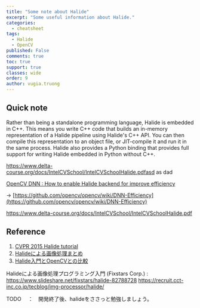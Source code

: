 ```yaml
---
title: "Some note about Halide"
excerpt: "Some useful information about Halide."
categories:
  - cheatsheet
tags:
  - Halide
  - OpenCV
published: False
comments: true
toc: true
support: true
classes: wide
order: 9
author: vugia.truong
---
```



## Quick note

Rather than being a standalone programming language, Halide is embedded in C++. This means you write C++ code that builds an in-memory representation of a Halide pipeline using Halide's C++ API. You can then compile this representation to an object file, or JIT-compile it and run it in the same process. Halide also provides a Python binding that provides full support for writing Halide embedded in Python without C++.

https://www.delta-course.org/docs/IntelCVSchool/IntelCVSchoolHalide.pdfasd as dad


[OpenCV DNN : How to enable Halide backend for improve efficiency](https://docs.opencv.org/3.4/de/d37/tutorial_dnn_halide.html)

-> [https://github.com/opencv/opencv/wiki/DNN-Efficiency](https://github.com/opencv/opencv/wiki/DNN-Efficiency)

https://www.delta-course.org/docs/IntelCVSchool/IntelCVSchoolHalide.pdf

## Reference

1. [CVPR 2015 Halide tutorial](https://halide-lang.org/cvpr2015.html)
2. [Halideによる画像処理まとめ](https://qiita.com/fukushima1981/items/fa3537234e19baffc761)
1. [Halide入門とOpenCVとの比較](https://qiita.com/fukushima1981/items/193c4ae03b2ea3b4f98e) 



Halideによる画像処理プログラミング入門 (Fixstars Corp.) : https://www.slideshare.net/fixstars/halide-82788728
https://recruit.cct-inc.co.jp/tecblog/img-processor/halide/


TODO 　：　開発終了後、halideをささっと勉強しましょう。